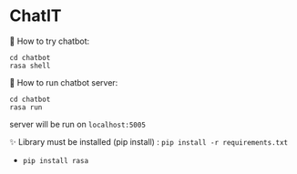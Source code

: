 # ChatIT

👾 How to try chatbot:
```
cd chatbot
rasa shell
```

👾 How to run chatbot server:
```
cd chatbot
rasa run
```
server will be run on `localhost:5005`

✨ Library must be installed (pip install) : `pip install -r requirements.txt`
- `pip install rasa`